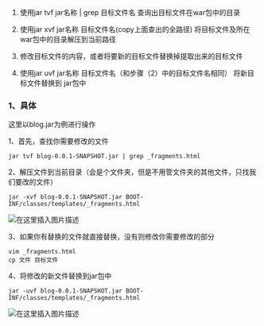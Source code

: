 
1.  使用jar tvf jar名称 | grep 目标文件名 查询出目标文件在war包中的目录
    
2.  使用jar xvf jar名称 目标文件名(copy上面查出的全路径) 将目标文件及所在war包中的目录解压到当前路径
    
3.  修改目标文件的内容，或者将要新的目标文件替换掉提取出来的目标文件
    
4.  使用jar uvf jar名称 目标文件名（和步骤（2）中的目标文件名相同） 将新目标文件替换到 jar包中
    

### 1、具体

这里以blog.jar为例进行操作

1、首先，查找你需要修改的文件

```none
jar tvf blog-0.0.1-SNAPSHOT.jar | grep _fragments.html
```

2、解压文件到当前目录（会是个文件夹，但是不用管文件夹的其他文件，只找我们要改的文件）

```none
jar -xvf blog-0.0.1-SNAPSHOT.jar BOOT-INF/classes/templates/_fragments.html
```

![在这里插入图片描述](https://img-blog.csdnimg.cn/14d118a7e11c40d9a0b88aff09ffee04.png)

3、如果你有替换的文件就直接替换，没有则修改你需要修改的部分

```none
vim _fragments.html
cp 文件 目标文件
```

4、将修改的新文件替换到jar包中

```none
jar -uvf blog-0.0.1-SNAPSHOT.jar BOOT-INF/classes/templates/_fragments.html
```

![在这里插入图片描述](https://img-blog.csdnimg.cn/66bc44fe8ddd4799bf0e089af5676142.png)